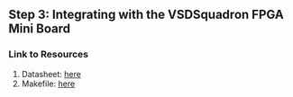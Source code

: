 ## Step 3: Integrating with the VSDSquadron FPGA Mini Board
### Link to Resources
1. Datasheet: [here](https://www.vlsisystemdesign.com/wp-content/uploads/2025/01/VSDSquadronFMDatasheet.pdf)
2. Makefile: [here](https://github.com/thesourcerer8/VSDSquadron_FM/blob/main/led_blue/Makefile)

